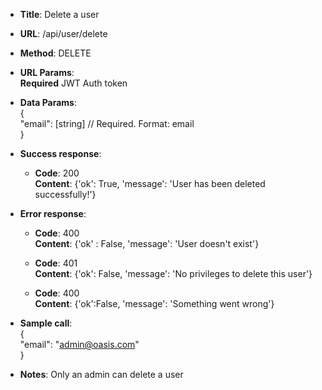* **Title**: Delete a user
* **URL**: /api/user/delete
* **Method**: DELETE
* **URL Params**:   
	**Required** JWT Auth token

* **Data Params**:  
{  
"email": [string] // Required. Format: email  
}

* **Success response**:  
	* **Code**: 200  
	**Content**: {'ok': True, 'message': 'User has been deleted successfully!'} 

* **Error response**:  
	* **Code**: 400  
	**Content**: {'ok' : False, 'message': 'User doesn\'t exist'}  
	  
	* **Code**: 401  
	**Content**: {'ok': False, 'message': 'No privileges to delete this user'}  

	* **Code**: 400  
	**Content**: {'ok':False, 'message': 'Something went wrong'} 

* **Sample call**:  
	{  
		"email": "admin@oasis.com"  
	}  

* **Notes**: 
	Only an admin can delete a user 
